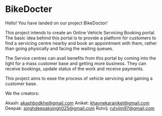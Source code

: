 # BikeDocter

Hello! You have landed on our project BikeDoctor!

This project intends to create an Online Vehicle Servicing Booking portal. The basic idea behind this portal is to provide a platform for customers to find a servicing centre nearby and book an appointment with them, rather than going physically and facing the waiting queues.

The Service centres can avail benefits from this portal by coming into the light for a mass customer base and getting more business. They can receive bookings, update status of the work and receive payments.

This project aims to ease the process of vehicle servicing and gaining a customer base.

We the creators:

Akash: akashbodkhe@gmail.com
Aniket: khavnekaraniket@gmail.com
Deepak: singhdeepaksingh025@gmail.com
Rutvij: rutvijm97@gmail.com
